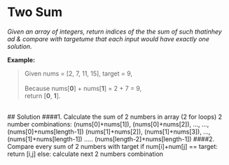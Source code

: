 # Two Sum
*Given an array of integers, return indices of the the sum of  such thatinhey ad & compare with targetume that each input would have exactly one solution.*
<br>

**Example:**<br>
>Given nums = [2, 7, 11, 15], target = 9,<br><br>
>Because nums[**0**] + nums[**1**] = 2 + 7 = 9,<br>
>return [**0**, **1**].

<br>
## Solution
####1. Calculate the sum of 2 numbers in array (2 for loops)
    2 number combinations: (nums[0]+nums[1]), (nums[0]+nums[2]), ..., ..., (nums[0]+nums[length-1])
                           (nums[1]+nums[2]), (nums[1]+nums[3]), ..., (nums[1]+nums[length-1])
                           .....
                           (nums[length-2]+nums[length-1])
####2. Compare every sum of 2 numbers with target
    if num[i]+num[j] == target: return [i,j]
    else: calculate next 2 numbers combination